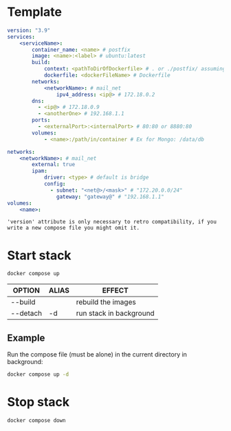 # Template

```yaml
version: "3.9"
services:
	<serviceName>:
		container_name: <name> # postfix
		image: <name>:<label> # ubuntu:latest
		build:
			context: <pathToDirOfDockerfile> # . or ./postfix/ assuming Dockerfile is in postfix dir
			dockerfile: <dockerFileName> # Dockerfile
		networks:
			<networkName>: # mail_net
				ipv4_address: <ip@> # 172.18.0.2
		dns:
		  - <ip@> # 172.18.0.9
		  - <anotherOne> # 192.168.1.1
		ports:
		  - <externalPort>:<internalPort> # 80:80 or 8880:80
		volumes:
			- <name>:/path/in/container # Ex for Mongo: /data/db

networks:
	<networkName>: # mail_net
		external: true
		ipam:
			driver: <type> # default is bridge
			config:
			  - subnet: "<net@>/<mask>" # "172.20.0.0/24"
				gateway: "gateway@" # "192.168.1.1"
volumes:
	<name>:
```

```ad-info
'version' attribute is only necessary to retro compatibility, if you write a new compose file you might omit it. 
```

# Start stack

```sh
docker compose up
```

| OPTION   | ALIAS | EFFECT                  |
| -------- | ----- | ----------------------- |
| --build  |       | rebuild the images      |
| --detach | -d    | run stack in background |
## Example

Run the compose file (must be alone) in the current directory in background: 
```sh
docker compose up -d
```

# Stop stack

```sh
docker compose down
```

